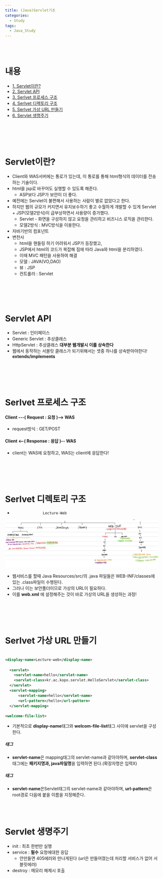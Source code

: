 ```yaml
---
title: (Java)Servlet기초
categories:
  - Study
tags:
  - Java_Study
---
```


<br><br>

# 내용
* [1. Servlet이란?](#servlet이란?)
* [2. Servlet API](#servlet-api)
* [3. Serlvet 프로세스 구조](#serlvet-프로세스-구조)
* [4. Serlvet 디렉토리 구조](#serlvet-디렉토리-구조)
* [5. Serlvet 가상 URL 만들기](#serlvet-가상-URL-만들기)
* [6. Servlet 생명주기](#servlet-생명주기)


<br><br><br><br>
# Servlet이란?
* Client와 WAS서버에는 통로가 있는데, 이 통로를 통해 html형식의 데이터를 전송하는 기술이다.
* html을 jsp로 바꾸어도 실행할 수 있도록 해준다.
  - ASP보다 JSP가 보안이 더 좋다.
* 예전에는 Servlet이 불편해서 사용하는 사람이 별로 없었다고 한다.
* 하지만 웹의 규모가 커지면서 유지보수하기 좋고 수월하게 개발할 수 있게 Servlet + JSP(모델2방식)이 급부상하면서 사용량이 증가했다.
  - Servlet - 화면을 구성하지 않고 요청을 관리하고 비즈니스 로직을 관리한다.
  - 모델2방식 : MVC방식을 이용한다.
* 자바기반의 컴포넌트
* 변천사
  - html을 핸들링 하기 어려워서 JSP가 등장했고,
  - JSP에서 html의 코드가 복잡해 짐에 따라 Java와 html을 분리하였다.
  - 이때 MVC 패턴을 사용하여 해결
  - 모델 : JAVA(VO,DAO)
  - 뷰 : JSP
  - 컨트롤러 : Servlet

<br><br><br><br>

# Servlet API
* Servlet : 인터페이스
* Generic Servlet : 추상클래스
* HttpServlet : 추상클래스 **대부분 웹개발시 이를 상속한다**
* 웹에서 동작하는 서블릿 클래스가 되기위해서는 셋중 하나를 상속받아야한다! **extends/implements**

<br><br><br><br>


# Serlvet 프로세스 구조
#### Client ---( Request : 요청 )--> WAS
* request방식 : GET/POST
#### Client <--( Response : 응답 )-- WAS
* client는 WAS에 요청하고, WAS는 client에 응답한다!

<br><br><br><br>

# Serlvet 디렉토리 구조
*                   Lecture-Web
![Servletdir구조](/assets/imgss/20210618-디렉토리구조.jpg)
<br>
* 웹서비스를 할때 Java Resources/src/의 .java 파일들은 WEB-INF/classes에 있는 .class파일이 수행된다.
* 그러나 이는 보안폴더이므로 가상의 URL이 필요하다.
* 이를 **web.xml** 에 설정해주는 것이 바로 가상의 URL을 생성하는 과정!

<br><br><br><br>


# Serlvet 가상 URL 만들기

```xml

<display-name>Lecture-web</display-name>

  <servlet>
    <servlet-name>hello</servlet-name>
    <servlet-class>kr.ac.kopo.servlet.HelloServlet</servlet-class>  
  </servlet>
  <servlet-mapping>
      <servlet-name>hello</servlet-name>
      <url-pattern>/hello</url-pattern>
  </servlet-mapping>

<welcome-file-list>

 ```
 
* 기본적으로 **display-name**태그와 **welcom-file-list**태그 사이에 servlet을 구성한다.

##### <Servlet>태그
* **servlet-name**은 mapping태그의 servlet-name과 같아야하며, **servlet-class**태그에는 **패키지명과, java파일명**을 입력하면 된다.(확장자명은 입력X)
##### <Servlet-mapping>태그
*  **servlet-name**은Servlet태그의 servlet-name과 같아야하며, **url-pattern**은 root경로 다음에 붙을 이름을 지정해준다.
<br><br><br><br>

# Servlet 생명주기
* init : 최초 한번만 실행
* service : **필수** 요청에대한 응답 
  - 안만들면 405에러와 만나게된다 (url은 만들어졌는데 처리할 서비스가 없어 서블릿에러)
* destroy : 메모리 해제시 호출 
<br><br><br><br><br>


